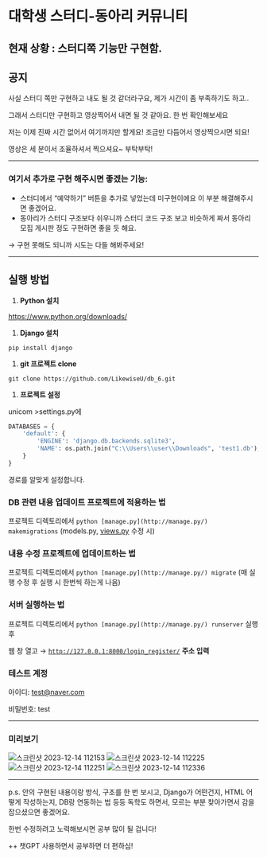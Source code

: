 # 대학생 스터디-동아리 커뮤니티

## 현재 상황 : 스터디쪽 기능만 구현함.

## 공지

사실 스터디 쪽만 구현하고 내도 될 것 같더라구요, 제가 시간이 좀 부족하기도 하고..

그래서 스터디만 구현하고 영상찍어서 내면 될 것 같아요. 한 번 확인해보세요

저는 이제 진짜 시간 없어서 여기까지만 할게요! 조금만 다듬어서 영상찍으시면 되요!

영상은 세 분이서 조율하셔서 찍으셔요~ 부탁부탁!

---

### 여기서 추가로 구현 해주시면 좋겠는 기능:

- 스터디에서 “예약하기” 버튼을 추가로 넣었는데 미구현이에요 이 부분 해결해주시면 좋겠어요.
- 동아리가 스터디 구조보다 쉬우니까 스터디 코드 구조 보고 비슷하게 짜서 동아리 모집 게시판 정도 구현하면 좋을 듯 해요.

→ 구현 못해도 되니까 시도는 다들 해봐주세요!

---

## 실행 방법

1. **Python 설치**

https://www.python.org/downloads/

1. ****Django 설치****

`pip install django`

1. **git 프로젝트 clone**

`git clone https://github.com/LikewiseU/db_6.git`

1. **프로젝트 설정**

unicom >settings.py에 

```python
DATABASES = {
    'default': {
        'ENGINE': 'django.db.backends.sqlite3',
        'NAME': os.path.join("C:\\Users\\user\\Downloads", 'test1.db'),
    }
}
```

경로를 알맞게 설정합니다.

### DB 관련 내용 업데이트 프로젝트에 적용하는 법

프로젝트 디렉토리에서 `python [manage.py](http://manage.py/) makemigrations` (models.py, [views.py](http://views.py) 수정 시)

### 내용 수정 프로젝트에 업데이트하는 법

프로젝트 디렉토리에서 `python [manage.py](http://manage.py/) migrate` (매 실행 수정 후 실행 시 한번씩 하는게 나음)

### 서버 실행하는 법

프로젝트 디렉토리에서 `python [manage.py](http://manage.py/) runserver` 실행 후

웹 창 열고 → [`http://127.0.0.1:8000/login_register/`](http://127.0.0.1:8000/login_register/) **주소 입력**

### 테스트 계정

아이디: test@naver.com

비밀번호: test

---

### 미리보기

![스크린샷 2023-12-14 112153](https://github.com/LikewiseU/db_6/assets/79242732/23459904-056b-4578-8c22-07ee83dd9c23)
![스크린샷 2023-12-14 112225](https://github.com/LikewiseU/db_6/assets/79242732/0281c770-e677-4630-9e16-e25bd0d8d56b)
![스크린샷 2023-12-14 112251](https://github.com/LikewiseU/db_6/assets/79242732/c491630c-1d45-4b4c-ba90-fb827fe30bf0)
![스크린샷 2023-12-14 112336](https://github.com/LikewiseU/db_6/assets/79242732/85444b91-7f30-4136-97af-9dcc9e9ab351)


---

p.s. 안의 구현된 내용이랑 방식, 구조를 한 번 보시고, Django가 어떤건지, HTML 어떻게 작성하는지, DB랑 연동하는 법 등등 독학도 하면서, 모르는 부분 찾아가면서 감을 잡으셨으면 좋겠어요. 

한번 수정하려고 노력해보시면 공부 많이 될 겁니다!

++ 챗GPT 사용하면서 공부하면 더 편하심!
